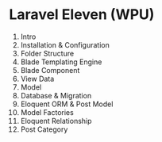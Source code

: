# Laravel Eleven (WPU)

1. Intro
2. Installation & Configuration
3. Folder Structure
4. Blade Templating Engine
5. Blade Component
6. View Data
7. Model
8. Database & Migration
9. Eloquent ORM & Post Model
10. Model Factories
11. Eloquent Relationship
12. Post Category